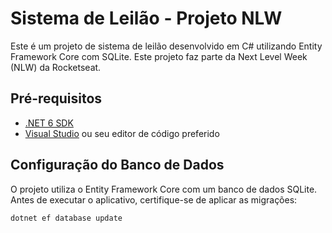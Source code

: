 # Sistema de Leilão - Projeto NLW

Este é um projeto de sistema de leilão desenvolvido em C# utilizando Entity Framework Core com SQLite. Este projeto faz parte da Next Level Week (NLW) da Rocketseat.

## Pré-requisitos

- [.NET 6 SDK](https://dotnet.microsoft.com/download/dotnet/6.0)
- [Visual Studio](https://visualstudio.microsoft.com/) ou seu editor de código preferido

## Configuração do Banco de Dados

O projeto utiliza o Entity Framework Core com um banco de dados SQLite. Antes de executar o aplicativo, certifique-se de aplicar as migrações:

```bash
dotnet ef database update
```
